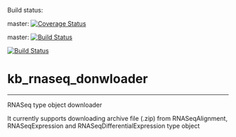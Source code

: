 Build status:

master: [![Coverage Status](https://coveralls.io/repos/github/Tianhao-Gu/kb_rnaseq_donwloader/badge.svg?branch=master)](https://coveralls.io/github/Tianhao-Gu/[YOUR_MODULE_NAME]?branch=master)

master:  [![Build Status](https://travis-ci.org/Tianhao-Gu/kb_rnaseq_donwloader.svg?branch=master)](https://travis-ci.org/Tianhao-Gu/kb_rnaseq_donwloader)


[![Build Status](https://travis-ci.org/Tianhao-Gu/kb_rnaseq_donwloader.svg?branch=master)](https://travis-ci.org/Tianhao-Gu/kb_rnaseq_donwloader)

# kb_rnaseq_donwloader
---

RNASeq type object downloader

It currently supports downloading archive file (.zip) from RNASeqAlignment, RNASeqExpression and RNASeqDifferentialExpression type object
